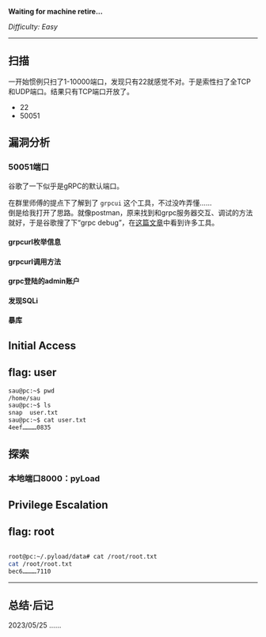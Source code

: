**Waiting for machine retire...**

*Difficulty: Easy*


---

## 扫描

一开始惯例只扫了1-10000端口，发现只有22就感觉不对。于是索性扫了全TCP和UDP端口。结果只有TCP端口开放了。

- 22
- 50051

## 漏洞分析

### 50051端口

谷歌了一下似乎是gRPC的默认端口。

在群里师傅的提点下了解到了 `grpcui` 这个工具，不过没咋弄懂……  
倒是给我打开了思路。就像postman，原来找到和grpc服务器交互、调试的方法就好，于是谷歌搜了下“grpc debug”，在[这篇文章](https://medium.com/@EdgePress/how-to-interact-with-and-debug-a-grpc-server-c4bc30ddeb0b)中看到许多工具。  


#### grpcurl枚举信息


#### grpcurl调用方法


#### grpc登陆的admin账户



#### 发现SQLi


#### 暴库





## Initial Access



## flag: user

```bash
sau@pc:~$ pwd
/home/sau
sau@pc:~$ ls
snap  user.txt
sau@pc:~$ cat user.txt 
4eef…………0835
```


## 探索


### 本地端口8000：pyLoad




## Privilege Escalation



## flag: root

```bash

root@pc:~/.pyload/data# cat /root/root.txt
cat /root/root.txt
bec6…………7110
```


---

## 总结·后记

2023/05/25
……